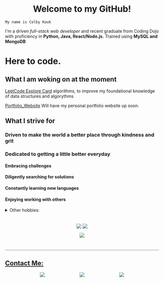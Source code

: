 <h1 align="center"> 
Welcome to my GitHub!</h1>

<p align = "center">

    My name is Colby Kauk

I'm a driven *full-stack web developer* and recent graduate from Coding Dojo with proficiency in __Python, Java, React/Node.js.__ Trained using __MySQL and MongoDB__

# Here to code. 
    
## What I am woking on at the moment
    
[LeetCode Explore Card](https://github.com/s3mi0tics/LeetCode_Explore_Cards) algorithms, to improve my foundational knowledge of data structures and algorythms
    
[Portfolio_Website](https://github.com/s3mi0tics/Portfolio_Website) Will have my personal portfolio website up soon.

## What I strive for
    
### Driven to make the world a better place through kindness and grit
### Dedicated to getting a little better everyday
#### Embracing challenges
#### Diligently searching for solutions
#### Constantly learning new languages
#### Enjoying working with others

<details>
<summary>Other hobbies:
</summary>
<br> 

- Handstands 
- Juggling
- Spinning poi
- Playing music, specifically the Brazilian pandeiro and samba
- Personal fitness: HIIT, HOT ROOM, BARRY'S, PELOTON
- Listening to books and learning about how the human brain functions. Particularly interested in its biases and shortcomings.
</details>

<p align="center" style="padding-top: 20px">
    <img align="center" src="https://github-readme-stats.vercel.app/api?username=s3mi0tics&show_icons=true&theme=merko&line_height=27" />
    <img align="center" src="https://github-readme-stats.vercel.app/api/top-langs/?username=s3mi0tics&theme=merko&hide=html,css, shell">
</p>
<p align="center" style="border-bottom: 1px solid gray; padding-bottom: 40px"> 
<img src="https://github-readme-streak-stats.herokuapp.com/?user=s3mi0tics&show_icons=true&locale=en&layout=compact&theme=merko&line_height=0"> 
</p>
<h2 style="text-decoration: underline">Contact Me:</h2>
<p style="display: flex; justify-content: space-evenly; align-items: center;">
    <a href="mailto:colby.kauk@gmail.com?subject=Hello from your GitHub page!" target="_blank" rel="noopener noreferrer">
    <img src="https://img.shields.io/badge/-GMAIL-FFFFFF?style=for-the-badge&logo=gmail&logoColor=E45139"/>
    </a>
    <a href="https://www.linkedin.com/in/colby-kauk/" target="_blank" rel="noopener noreferrer"><img src="https://img.shields.io/badge/-LinkedIn-333333?style=for-the-badge&logo=linkedin&logoColor=0A66C2"/>
    </a>
    <a href="https://discordapp.com/users/796608485437210694" target="_blank" rel="noopener noreferrer"><img src="https://img.shields.io/badge/-DISCORD-444444?style=for-the-badge&logo=discord&logoColor=7289DA"/>
    </a>
</p>
